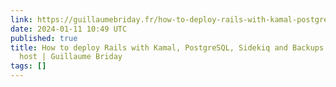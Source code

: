 ```yaml
---
link: https://guillaumebriday.fr/how-to-deploy-rails-with-kamal-postgresql-sidekiq-and-backups-on-a-single-host
date: 2024-01-11 10:49 UTC
published: true
title: How to deploy Rails with Kamal, PostgreSQL, Sidekiq and Backups on a single
  host | Guillaume Briday
tags: []
---
```



